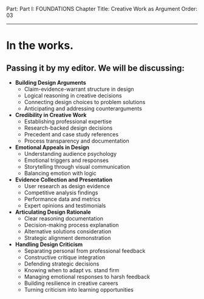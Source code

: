 Part: Part I: FOUNDATIONS
Chapter Title: Creative Work as Argument
Order: 03

---

# In the works.

## Passing it by my editor. We will be discussing:

- **Building Design Arguments**
  - Claim-evidence-warrant structure in design
  - Logical reasoning in creative decisions
  - Connecting design choices to problem solutions
  - Anticipating and addressing counterarguments
- **Credibility in Creative Work**
  - Establishing professional expertise
  - Research-backed design decisions
  - Precedent and case study references
  - Process transparency and documentation
- **Emotional Appeals in Design**
  - Understanding audience psychology
  - Emotional triggers and responses
  - Storytelling through visual communication
  - Balancing emotion with logic
- **Evidence Collection and Presentation**
  - User research as design evidence
  - Competitive analysis findings
  - Performance data and metrics
  - Expert opinions and testimonials
- **Articulating Design Rationale**
  - Clear reasoning documentation
  - Decision-making process explanation
  - Alternative solutions consideration
  - Strategic alignment demonstration
- **Handling Design Criticism**
  - Separating personal from professional feedback
  - Constructive critique integration
  - Defending strategic decisions
  - Knowing when to adapt vs. stand firm
  - Managing emotional responses to harsh feedback
  - Building resilience in creative careers
  - Turning criticism into learning opportunities

<div style="height: 120px;"></div>
